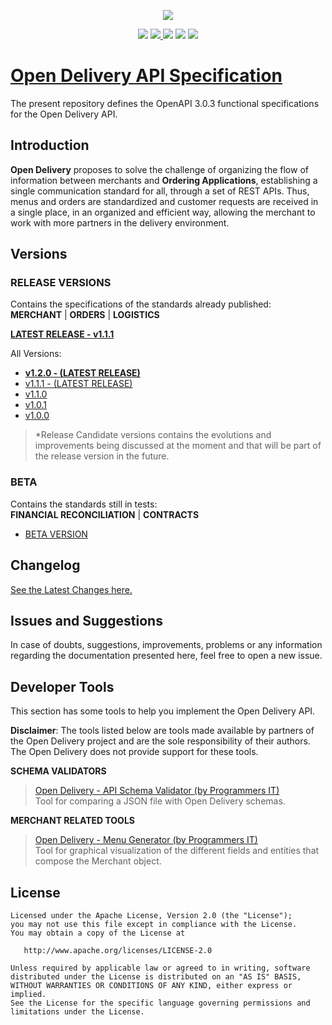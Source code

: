 <p align="center">
  <img src="https://user-images.githubusercontent.com/129890133/231524311-e4b8070d-ba66-42f8-bf1c-5607b9df9850.png" />
</p>
<p align="center">
  <img src="https://img.shields.io/github/v/release/Abrasel-Nacional/docs?display_name=release" />
  <a href="http://online.swagger.io/validator?url=https://abrasel-nacional.github.io/docs/openapi.yaml">
   <img src="https://img.shields.io/badge/OpenAPI-valid-brightgreen.svg" />
  </a>
  <img src="https://img.shields.io/badge/License-Apache%202.0-blue.svg" />
  <img src="https://img.shields.io/github/issues-raw/Abrasel-Nacional/docs" />
  <img src="https://img.shields.io/github/issues-closed-raw/Abrasel-NAcional/docs?color=green" />
</p>

# [Open Delivery API Specification](https://abrasel-nacional.github.io/docs/)

 
 The present repository defines the OpenAPI 3.0.3 functional specifications for the Open Delivery API.

## Introduction
**Open Delivery** proposes to solve the challenge of organizing the flow of information between merchants and **Ordering Applications**, establishing a single communication standard for all, through a set of REST APIs.
Thus, menus and orders are standardized and customer requests are received in a single place, in an organized and efficient way, allowing the merchant to work with more partners in the delivery environment.

## Versions

### **RELEASE VERSIONS**

Contains the specifications of the standards already published:  
**MERCHANT** | **ORDERS** | **LOGISTICS**

**[LATEST RELEASE - v1.1.1](https://abrasel-nacional.github.io/docs/)**

All Versions: 

- **[v1.2.0 - (LATEST RELEASE)](https://abrasel-nacional.github.io/docs/)**
- [v1.1.1 - (LATEST RELEASE)](https://abrasel-nacional.github.io/docs/1.1.1)
- [v1.1.0](https://abrasel-nacional.github.io/docs/versions/1.1.0/)
- [v1.0.1](https://abrasel-nacional.github.io/docs/versions/1.0.1/)
- [v1.0.0](https://abrasel-nacional.github.io/docs/versions/1.0.0/)

>  *Release Candidate versions contains the evolutions and improvements being discussed at the moment and that will be part of the release version in the future.

### **BETA**  

Contains the standards still in tests:  
**FINANCIAL RECONCILIATION** | **CONTRACTS**

- [BETA VERSION](https://abrasel-nacional.github.io/docs/versions/beta/)

## Changelog

[See the Latest Changes here.](https://github.com/Abrasel-Nacional/docs/blob/gh-pages/CHANGELOG.md)

## Issues and Suggestions

In case of doubts, suggestions, improvements, problems or any information regarding the documentation presented here, feel free to open a new issue.

## Developer Tools

This section has some tools to help you implement the Open Delivery API. 

**Disclaimer**: The tools listed below are tools made available by partners of the Open Delivery project and are the sole responsibility of their authors. The Open Delivery does not provide support for these tools.

**SCHEMA VALIDATORS**

> [Open Delivery - API Schema Validator (by Programmers IT)](https://programmersit.github.io/opendelivery-api-schema-validator/)     
> Tool for comparing a JSON file with Open Delivery schemas.

**MERCHANT RELATED TOOLS**
> [Open Delivery - Menu Generator (by Programmers IT)](https://programmersit.github.io/opendelivery-menu-generator/)  
> Tool for graphical visualization of the different fields and entities that compose the Merchant object.

## License

    Licensed under the Apache License, Version 2.0 (the "License");
    you may not use this file except in compliance with the License.
    You may obtain a copy of the License at

       http://www.apache.org/licenses/LICENSE-2.0

    Unless required by applicable law or agreed to in writing, software
    distributed under the License is distributed on an "AS IS" BASIS,
    WITHOUT WARRANTIES OR CONDITIONS OF ANY KIND, either express or implied.
    See the License for the specific language governing permissions and
    limitations under the License.



